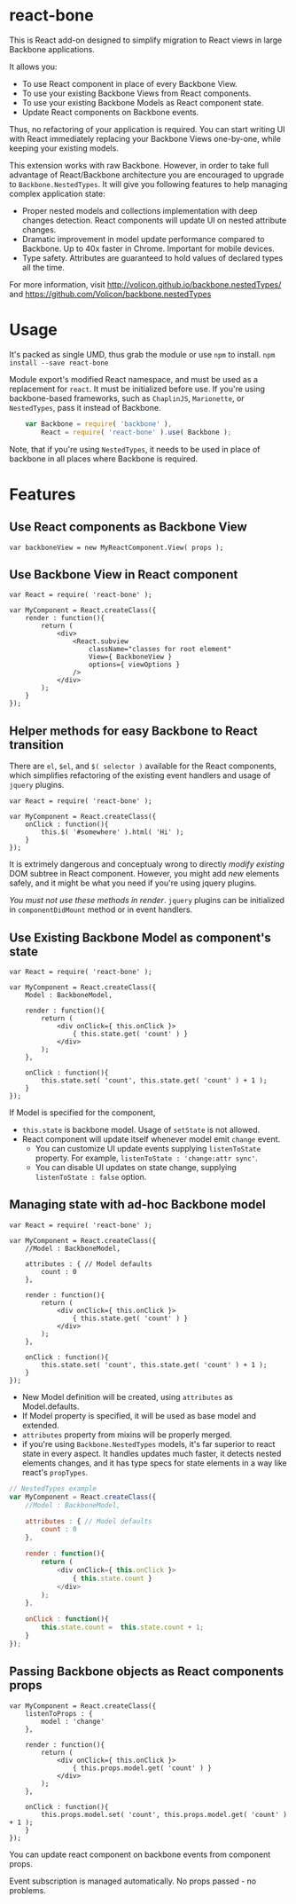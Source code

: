 # react-bone
This is React add-on designed to simplify migration to React views in large Backbone applications.

It allows you:

- To use React component in place of every Backbone View.
- To use your existing Backbone Views from React components.
- To use your existing Backbone Models as React component state.
- Update React components on Backbone events.

Thus, no refactoring of your application is required. You can start writing UI with React immediately replacing your Backbone Views one-by-one, while keeping your existing models.

This extension works with raw Backbone. However, in order to take full advantage of React/Backbone
architecture you are encouraged to upgrade to `Backbone.NestedTypes`. It will give you following
features to help managing complex application state:

- Proper nested models and collections implementation with deep changes detection. React components will
update UI on nested attribute changes.
- Dramatic improvement in model update performance compared to Backbone. Up to 40x faster in Chrome. Important for mobile devices.
- Type safety. Attributes are guaranteed to hold values of declared types all the time.

For more information, visit
http://volicon.github.io/backbone.nestedTypes/
and
https://github.com/Volicon/backbone.nestedTypes

# Usage
It's packed as single UMD, thus grab the module or use `npm` to install.
	`npm install --save react-bone`

Module export's modified React namespace, and must be used as a replacement for `react`. It must be initialized before use. If you're using backbone-based frameworks, such as `ChaplinJS`, `Marionette`, or `NestedTypes`, pass it instead of Backbone.

```javascript
	var Backbone = require( 'backbone' ),
		React = require( 'react-bone' ).use( Backbone );
```

Note, that if you're using `NestedTypes`, it needs to be used in place of backbone in all places where Backbone is required.

# Features
## Use React components as Backbone View

```javscript
var backboneView = new MyReactComponent.View( props );
```

## Use Backbone View in React component

```javscript
var React = require( 'react-bone' );

var MyComponent = React.createClass({
	render : function(){
		return (
			<div>
				<React.subview
					className="classes for root element"
					View={ BackboneView }
					options={ viewOptions }
				/>
			</div>
		);
	}
});
```

## Helper methods for easy Backbone to React transition

There are `el`, `$el`, and `$( selector )` available for the React components,
which simplifies refactoring of the existing event handlers and usage of
`jquery` plugins.

```javscript
var React = require( 'react-bone' );

var MyComponent = React.createClass({
	onClick : function(){
		this.$( '#somewhere' ).html( 'Hi' );
	}
});
```

It is extrimely dangerous and conceptualy wrong to directly *modify existing*
DOM subtree in React component. However, you might add *new* elements safely,
and it might be what you need if you're using jquery plugins.

*You must not use these methods in render*. `jquery` plugins can be initialized
 in `componentDidMount` method or in event handlers.

## Use Existing Backbone Model as component's state

```javscript
var React = require( 'react-bone' );

var MyComponent = React.createClass({
	Model : BackboneModel,

	render : function(){
		return (
			<div onClick={ this.onClick }>
				{ this.state.get( 'count' ) }
			</div>
		);
	},

	onClick : function(){
		this.state.set( 'count', this.state.get( 'count' ) + 1 );
	}
});
```

If Model is specified for the component,
- `this.state` is backbone model. Usage of `setState` is not allowed.
- React component will update itself whenever model emit `change` event.
	- You can customize UI update events supplying `listenToState` property. For example, `listenToState : 'change:attr sync'`.
	- You can disable UI updates on state change, supplying `listenToState : false` option.

## Managing state with ad-hoc Backbone model

```javscript
var React = require( 'react-bone' );

var MyComponent = React.createClass({
	//Model : BackboneModel,

	attributes : { // Model defaults
		count : 0
	},

	render : function(){
		return (
			<div onClick={ this.onClick }>
				{ this.state.get( 'count' ) }
			</div>
		);
	},

	onClick : function(){
		this.state.set( 'count', this.state.get( 'count' ) + 1 );
	}
});
```

- New Model definition will be created, using `attributes` as Model.defaults.
- If Model property is specified, it will be used as base model and extended.
- `attributes` property from mixins will be properly merged.
- if you're using `Backbone.NestedTypes` models, it's far superior to react state in every aspect. It handles updates much faster, it detects nested elements changes, and it has type specs for state elements in a way like react's `propTypes`.

```javascript
// NestedTypes example
var MyComponent = React.createClass({
	//Model : BackboneModel,

	attributes : { // Model defaults
		count : 0
	},

	render : function(){
		return (
			<div onClick={ this.onClick }>
				{ this.state.count }
			</div>
		);
	},

	onClick : function(){
		this.state.count =  this.state.count + 1;
	}
});
```

## Passing Backbone objects as React components props
```javscript
var MyComponent = React.createClass({
	listenToProps : {
		model : 'change'
	},

	render : function(){
		return (
			<div onClick={ this.onClick }>
				{ this.props.model.get( 'count' ) }
			</div>
		);
	},

	onClick : function(){
		this.props.model.set( 'count', this.props.model.get( 'count' ) + 1 );
	}
});
```

You can update react component on backbone events from component props.

Event subscription is managed automatically. No props passed - no problems.

